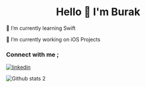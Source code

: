 <h1 align="center">Hello 👋 I'm Burak </h1>

🌱 I’m currently learning Swift

🔭 I’m currently working on iOS Projects


<h3 align="left">Connect with me  ; </h3>

[![linkedin](https://img.shields.io/badge/Linkedin-000000?style=for-the-badge&logo=Linkedin&logoColor=white)](https://www.linkedin.com/in/burakkara28/)

![Github stats 2](https://github-readme-stats.vercel.app/api?username=burakk28&show_icons=true&theme=radical)


<!--
**burakk28/burakk28** is a ✨ _special_ ✨ repository because its `README.md` (this file) appears on your GitHub profile.



🌱 I’m currently learning Swift
🔭 I’m currently working on iOS Projects



- 🌱 I’m currently learning ...
- 👯 I’m looking to collaborate on ...
- 🤔 I’m looking for help with ...
- 💬 Ask me about ...
- 📫 How to reach me: ...
- 😄 Pronouns: ...
- ⚡ Fun fact: ...
-->
